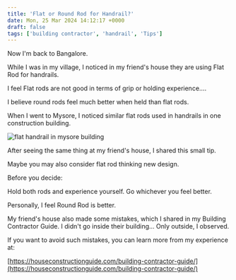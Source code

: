```yaml
---
title: 'Flat or Round Rod for Handrail?'
date: Mon, 25 Mar 2024 14:12:17 +0000
draft: false
tags: ['building contractor', 'handrail', 'Tips']
---
```


Now I'm back to Bangalore.

While I was in my village, I noticed in my friend's house they are using Flat Rod for handrails.

I feel Flat rods are not good in terms of grip or holding experience….

I believe round rods feel much better when held than flat rods.

When I went to Mysore, I noticed similar flat rods used in handrails in one construction building.

![flat handrail in mysore building](/images/2024/03/flat-handrail-in-building.jpg)

After seeing the same thing at my friend's house, I shared this small tip.

Maybe you may also consider flat rod thinking new design.

Before you decide:

Hold both rods and experience yourself. Go whichever you feel better.

Personally, I feel Round Rod is better.

My friend's house also made some mistakes, which I shared in my Building Contractor Guide. I didn't go inside their building… Only outside, I observed.

If you want to avoid such mistakes, you can learn more from my experience at:

[https://houseconstructionguide.com/building-contractor-guide/](https://houseconstructionguide.com/building-contractor-guide/)